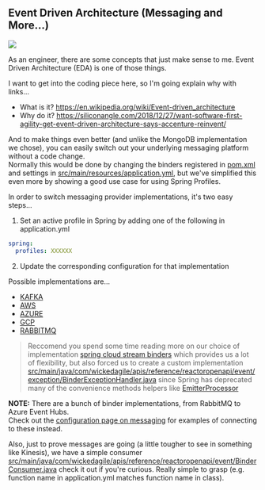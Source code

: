## Event Driven Architecture (Messaging and More...)

[![](https://mermaid.ink/img/pako:eNp90cFqwzAMBuBXMT4l0L5ADoMmTrvCxkqzW5KDa6upWSMHWy6Mpu8-t2lhbGw6CfTpP0hnrqwGnvHOyeHAXrYNsliL-m0AXGzWLZvPn8bCIjmpaGRFsoXYmBOwOE0nnde5EDfJxqq3H8DewZP_Qxe3yA04bzwBKhhZWSevFjsr8rSdUDkhZ3VQ4Ea2SupqcAY7JmwvDZYnQGrviasfeFnnBjW49vu4CjuvnNldwfN_actffJ08AlM-4z24uKPjzc7XhYbTAXpoeBZbDXsZjtTwBi-RhkFLglIbso5ne3n0MOMykK0-UfGMXIAHEkbGF_R3dfkClOiFHg)](https://mermaid-js.github.io/mermaid-live-editor/edit#pako:eNp90cFqwzAMBuBXMT4l0L5ADoMmTrvCxkqzW5KDa6upWSMHWy6Mpu8-t2lhbGw6CfTpP0hnrqwGnvHOyeHAXrYNsliL-m0AXGzWLZvPn8bCIjmpaGRFsoXYmBOwOE0nnde5EDfJxqq3H8DewZP_Qxe3yA04bzwBKhhZWSevFjsr8rSdUDkhZ3VQ4Ea2SupqcAY7JmwvDZYnQGrviasfeFnnBjW49vu4CjuvnNldwfN_actffJ08AlM-4z24uKPjzc7XhYbTAXpoeBZbDXsZjtTwBi-RhkFLglIbso5ne3n0MOMykK0-UfGMXIAHEkbGF_R3dfkClOiFHg)

As an engineer, there are some concepts that just make sense to me.  Event Driven Architecture (EDA) is one of those things. 

I want to get into the coding piece here, so I'm going explain why with links...

* What is it? https://en.wikipedia.org/wiki/Event-driven_architecture
* Why do it? https://siliconangle.com/2018/12/27/want-software-first-agility-get-event-driven-architecture-says-accenture-reinvent/

And to make things even better (and unlike the MongoDB implementation we chose), 
you can easily switch out your underlying messaging platform without a code change.  
Normally this would be done by changing the binders registered in [pom.xml](pom.xml) and settings in 
[src/main/resources/application.yml](src/main/resources/application.yml), but we've simplified 
this even more by showing a good use case for using Spring Profiles.

In order to switch messaging provider implementations, it's two easy steps...

1. Set an active profile in Spring by adding one of the following in application.yml
  ```yaml
  spring:
    profiles: XXXXXX
  ```
2. Update the corresponding configuration for that implementation

Possible implementations are...

* [KAFKA](KAFKA.md)
* [AWS](AWS.md)
* [AZURE](AZURE.md)
* [GCP](GCP.md)
* [RABBITMQ](RABBITMQ.md)

> Reccomend you spend some time reading more on our choice of implementation
> [spring cloud stream binders](https://spring.io/blog/2020/07/13/introducing-java-functions-for-spring-cloud-stream-applications-part-0)
> which provides us a lot of flexibility, but also forced us to create
> a custom implementation [src/main/java/com/wickedagile/apis/reference/reactoropenapi/event/exception/BinderExceptionHandler.java](src/main/java/com/wickedagile/apis/reference/reactoropenapi/event/exception/BinderExceptionHandler.java) 
> since Spring has deprecated many of the convenience methods helpers like [EmitterProcessor](https://projectreactor.io/docs/core/release/api/reactor/core/publisher/EmitterProcessor.html)

**NOTE:** There are a bunch of binder implementations, from RabbitMQ to Azure Event Hubs.  
Check out the [configuration page on messaging](docs/MESSAGING.md) for examples of connecting to these instead.

Also, just to prove messages are going (a little tougher to see in something like Kinesis), we have a simple consumer
[src/main/java/com/wickedagile/apis/reference/reactoropenapi/event/BinderConsumer.java](src/main/java/com/wickedagile/apis/reference/reactoropenapi/event/BinderConsumer.java)
check it out if you're curious.  Really simple to grasp (e.g. function name in application.yml matches function name in
class).